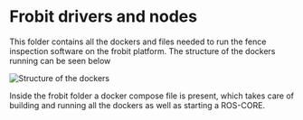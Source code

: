 # Frobit drivers and nodes

This folder contains all the dockers and files needed to run the fence inspection software on the frobit platform. The structure of the dockers running can be seen below

![Structure of the dockers](assets/docker_structure.gif)

Inside the frobit folder a docker compose file is present, which takes care of building and running all the dockers as well as starting a ROS-CORE. 